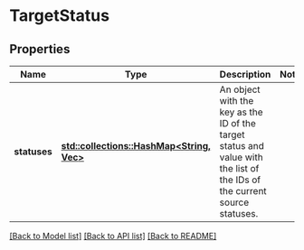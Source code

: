 # TargetStatus

## Properties

Name | Type | Description | Notes
------------ | ------------- | ------------- | -------------
**statuses** | [**std::collections::HashMap<String, Vec<String>>**](Vec.md) | An object with the key as the ID of the target status and value with the list of the IDs of the current source statuses. | 

[[Back to Model list]](../README.md#documentation-for-models) [[Back to API list]](../README.md#documentation-for-api-endpoints) [[Back to README]](../README.md)


